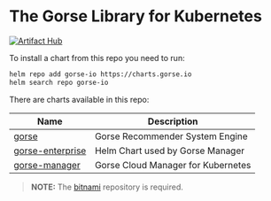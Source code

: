 # The Gorse Library for Kubernetes
[![Artifact Hub](https://img.shields.io/endpoint?url=https://artifacthub.io/badge/repository/gorse-io)](https://artifacthub.io/packages/search?repo=gorse-io)

To install a chart from this repo you need to run:

```bash
helm repo add gorse-io https://charts.gorse.io
helm search repo gorse-io
```

There are charts available in this repo:

| Name | Description |
|-|-|
| [gorse](./charts/gorse) | Gorse Recommender System Engine |
| [gorse-enterprise](./charts/gorse-enterprise) | Helm Chart used by Gorse Manager |
| [gorse-manager](./charts/gorse-manager) | Gorse Cloud Manager for Kubernetes | 

> **NOTE:** The [bitnami](https://github.com/bitnami/charts) repository is required.
